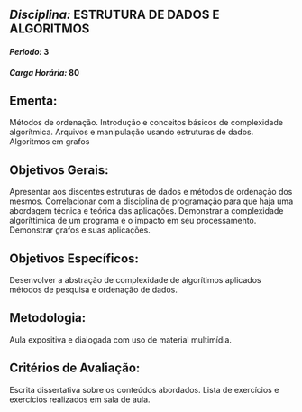 ## *Disciplina:* ESTRUTURA DE DADOS E ALGORITMOS
#### *Periodo:* 3
#### *Carga Horária:* 80
 
## Ementa:
Métodos de ordenação. Introdução e conceitos básicos de complexidade algorítmica. Arquivos e manipulação usando estruturas de dados. Algoritmos em grafos
 
## Objetivos Gerais:
Apresentar aos discentes estruturas de dados e métodos de ordenação dos mesmos. Correlacionar com a disciplina de programação para que haja uma abordagem técnica e teórica das aplicações. Demonstrar a complexidade algoríttimica de um programa e o impacto em seu processamento. Demonstrar grafos e suas aplicações.
 
## Objetivos Específicos:
Desenvolver a abstração de complexidade de algorítimos aplicados métodos de pesquisa e ordenação de dados.
 
## Metodologia:
Aula expositiva e dialogada com uso de material multimídia.
 
## Critérios de Avaliação:
Escrita dissertativa sobre os conteúdos abordados. Lista de exercícios e exercícios realizados em sala de aula.